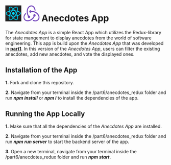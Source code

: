<h1>
<img src="https://raw.githubusercontent.com/katerina-tziala/fullstackopen2019/master/documentation_images/react_logo.png" alt="react logo" width="50" height="50">
<img src="https://raw.githubusercontent.com/katerina-tziala/fullstackopen2019/master/documentation_images/redux_logo.png" alt="redux logo" width="50" height="50">
Anecdotes App<br/>
</h1>

The *Anecdotes App* is a simple React App which utilizes the Redux-library for state mangement to display anecdotes from the world of software engineering. This app is build upon the *Anecdotes App* that was developed in [**part1**](https://github.com/katerina-tziala/fullstackopen2019/tree/master/part1/anecdotes). In this version of the *Anecdotes App*, users can filter the existing anecdotes, add new anecdotes, and vote the displayed ones. 

## Installation of the App

**1.** Fork and clone this repository.

**2.** Navigate from your terminal inside the /part6/anecdotes_redux folder and run ***npm install*** or ***npm i*** to install the dependencies of the app.

## Running the App Locally

**1.** Make sure that all the dependencies of the *Anecdotes App* are installed.

**2.** Navigate from your terminal inside the /part6/anecdotes_redux folder and run ***npm run server*** to start the backend server of the app.

**3.** Open a new terminal, navigate from your terminal inside the /part6/anecdotes_redux folder and run ***npm start***.

